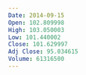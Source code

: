 ```yaml
---
Date: 2014-09-15
Open: 102.809998
High: 103.050003
Low: 101.440002
Close: 101.629997
Adj Close: 95.034615
Volume: 61316500
---
```


